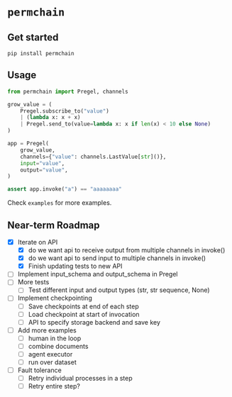 # `permchain`

## Get started

`pip install permchain`

## Usage

```python
from permchain import Pregel, channels

grow_value = (
    Pregel.subscribe_to("value")
    | (lambda x: x + x)
    | Pregel.send_to(value=lambda x: x if len(x) < 10 else None)
)

app = Pregel(
    grow_value,
    channels={"value": channels.LastValue[str]()},
    input="value",
    output="value",
)

assert app.invoke("a") == "aaaaaaaa"

```

Check `examples` for more examples.

## Near-term Roadmap

- [x] Iterate on API
  - [x] do we want api to receive output from multiple channels in invoke()
  - [x] do we want api to send input to multiple channels in invoke()
  - [x] Finish updating tests to new API
- [ ] Implement input_schema and output_schema in Pregel
- [ ] More tests
  - [ ] Test different input and output types (str, str sequence, None)
- [ ] Implement checkpointing
  - [ ] Save checkpoints at end of each step
  - [ ] Load checkpoint at start of invocation
  - [ ] API to specify storage backend and save key
- [ ] Add more examples
  - [ ] human in the loop
  - [ ] combine documents
  - [ ] agent executor
  - [ ] run over dataset
- [ ] Fault tolerance
  - [ ] Retry individual processes in a step
  - [ ] Retry entire step?
